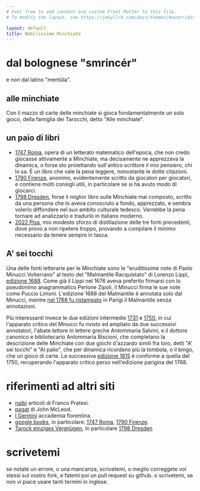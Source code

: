 ```yaml
---
# Feel free to add content and custom Front Matter to this file.
# To modify the layout, see https://jekyllrb.com/docs/themes/#overriding-theme-defaults

layout: default
title: Nobilissime Minchiate
---
```


# dal bolognese "smrincér"

e non dal latino "mentŭla".

## alle minchiate

Con il mazzo di carte delle minchiate si gioca fondamentalmente un solo
gioco, della famiglia dei Tarocchi, detto "Alle minchiate".

## un paio di libri

* [1747 Roma](/books/1747-Roma.pdf), opera di un letterato matematico
  dell'epoca, che non credo giocasse attivamente a Minchiate, ma decisamente
  ne apprezzava la dinamica, o forse sto proiettando sull'antico scrittore
  il mio pensiero, chi lo sa.  È un libro che vale la pena leggere,
  nonostante le dotte citazioni. 
* [1790 Firenze](/books/1790-Firenze.pdf), anonimo, evidentemente scritto da
  giocatori per giocatori, e contiene molti consigli utili, in particolare
  se si ha avuto modo di giocarci.
* [1798 Dresden](/books/1798-Dresden.pdf), forse il miglior libro sulle
  Minchiate mai composto, scritto da una persona che lo aveva conosciuto a
  fondo, apprezzato, e sembra volerlo diffondere nel suo ambito culturale
  tedesco.  Varrebbe la pena tornare ad analizzarlo e tradurlo in italiano
  moderno.
* [2022 Pisa](/books/2022-Pisa.pdf), mio modesto sforzo di distillazione
  delle tre fonti precedenti, dove provo a non ripetere troppo, provando a
  compilare il minimo necessario da tenere sempre in tasca.

## A' sei tocchi

Una delle fonti letterarie per le Minchiate sono le "eruditissime note di
Paolo Minucci Volterrano" al testo del "Malmantile Racquistato" di Lorenzo
Lippi, [edizione 1688](https://books.google.com.pa/books?id=atW7n2ik2aIC).
Come già il Lippi nel 1676 aveva preferito firmarsi con lo pseudonimo
anagrammatico Perlone Zipoli, il Minucci firma le sue note come Puccio
Limoni.  L'edizione 1688 del Malmantile è annotata solo dal Minucci, mentre
[nel 1768 fu ristampato](https://books.google.com.pa/books?id=3LWOaYlTRXMC)
in Parigi il Malmantile senza annotazioni.

Più interessanti invece le due edizioni intermedie
[1731](https://books.google.com.pa/books?id=MQVZAAAAcAAJ) e
[1750](https://books.google.com.pa/books?id=DNNVAAAAcAAJ), in cui l'apparato
critico del Minucci fu rivisto ed ampliato da due successivi annotatori,
l'abate lettore in lettere greche Antommaria Salvini, e il dottore canonico
e bibliotecario Antommaria Biscioni, che completano la descrizione delle
Minchiate con due giochi d'azzardo simili fra loro, detti "A' sei tocchi" e
"Al palio", che per dinamica ricordano più la tombola, o il bingo, che un
gioco di carte.  La successiva [edizione
1815](https://books.google.com.pa/books?id=V5heTgMBL3kC) è conforme a quella
del 1750, recuperando l'apparato critico perso nell'edizione parigina del
1768.

# riferimenti ad altri siti

* [naibi](https://www.naibi.net/) articoli di Franco Pratesi.
* [pagat](https://www.pagat.com/) di John McLeod.
* [I Germini](http://germini.altervista.org/) accademia fiorentina.
* [google books](https://books.google.com/), in particolare: [1747 Roma](https://books.google.com.pa/books?id=BxldAAAAcAAJ), [1790 Firenze](https://books.google.com.pa/books?id=4_rdG3SVa48C).
* [Tarock einziges Vergnügen](http://www.tarock.info/), in particolare [1798 Dresden](http://www.tarock.info/Minchiatta.htm)

# scrivetemi

se notate un errore, o una mancanza, scrivetemi, o meglio correggete voi
stessi sul vostro fork, e fatemi poi un pull request su github.  o
scrivetemi, se non vi piace usare tanti termini in inglese.
